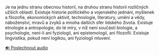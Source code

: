 
Je na jednu stranu obecnou historií, na druhou stranu historií rozličných užších oblastí. Existuje historie politického a vojenského jednání, myšlenek a filozofie, ekonomických aktivit, technologie, literatury, umění a vědy, náboženství, mravů a zvyků a mnoha dalších sfér lidského života. Existuje etnologie a antropologie, do té míry, v níž není součástí biologie, a psychologie, není-li ani fyziologií, ani epistemologií, ani filozofií. Existuje lingvistika, pokud není logikou, ani fyziologií mluvení.

[🔊 Poslechnout audio](/data/7-paragraphs/audio/chapter_12/para_005-Je-na-jednu-stranu-obecnou-histori-na-druhou-str.mp3)
